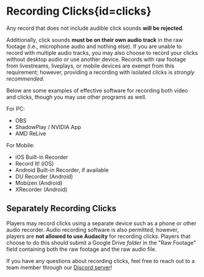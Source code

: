 <div class='panel fade js-scroll-anim' data-anim='fade'>
  
# Recording Clicks{id=clicks}

Any record that does not include audible click sounds **will be rejected**.

Additionally, click sounds **must be on their own audio track** in the raw footage (i.e., microphone audio and nothing else). If you are unable to record with multiple audio tracks, you may also choose to record your clicks without desktop audio or use another device. Records with raw footage from livestreams, liveplays, or mobile devices are exempt from this requirement; however, providing a recording with isolated clicks is *strongly recommended*.
  
Below are some examples of effective software for recording both video and clicks, though you may use other programs as well.
  
For PC:

- OBS [](https://youtu.be/YNlRUVk3oE8?feature=shared)
- ShadowPlay / NVIDIA App [](https://youtu.be/IP-3dJw0uMY?feature=shared)
- AMD ReLive
  
For Mobile:

- iOS Built-in Recorder 
- Record It! (iOS)
- Android Built-in Recorder, if available
- DU Recorder (Android)
- Mobizen (Android)
- XRecorder (Android)

## Separately Recording Clicks

Players may record clicks using a separate device such as a phone or other audio recorder. Audio recording software is also permitted; however, players are **not allowed to use Audacity** for recording clicks. Players that choose to do this should submit a Google Drive *folder* in the "Raw Footage" field containing both the raw footage and the raw audio file.

If you have any questions about recording clicks, feel free to reach out to a team member through our [Discord server](https://discord.gg/demonlist)!  

</div>
